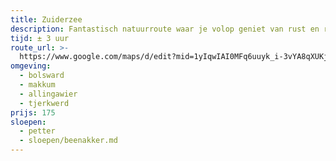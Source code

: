 ```yaml
---
title: Zuiderzee
description: Fantastisch natuurroute waar je volop geniet van rust en ruimte.
tijd: ± 3 uur
route_url: >-
  https://www.google.com/maps/d/edit?mid=1yIqwIAI0MFq6uuyk_i-3vYA8qXUKjBFr&amp;z=11
omgeving:
  - bolsward
  - makkum
  - allingawier
  - tjerkwerd
prijs: 175
sloepen:
  - petter
  - sloepen/beenakker.md
---
```

